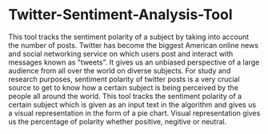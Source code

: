 # Twitter-Sentiment-Analysis-Tool
This tool tracks the sentiment polarity of a subject by taking into account the number of posts.
Twitter has become the biggest American online news and social networking service on which users post and interact with messages known as "tweets". It gives us an unbiased perspective of a large audience from all over the world on diverse subjects.
For study and research purposes, sentiment polarity of twitter posts is a very crucial source to get to know how a certain subject is being perceived by the people all around the world. 
This tool tracks the sentiment polarity of a certain subject which is given as an input text in the algorithm and gives us a visual representation in the form of a pie chart. Visual representation gives us the percentage of polarity whether positive, negitive or neutral.


